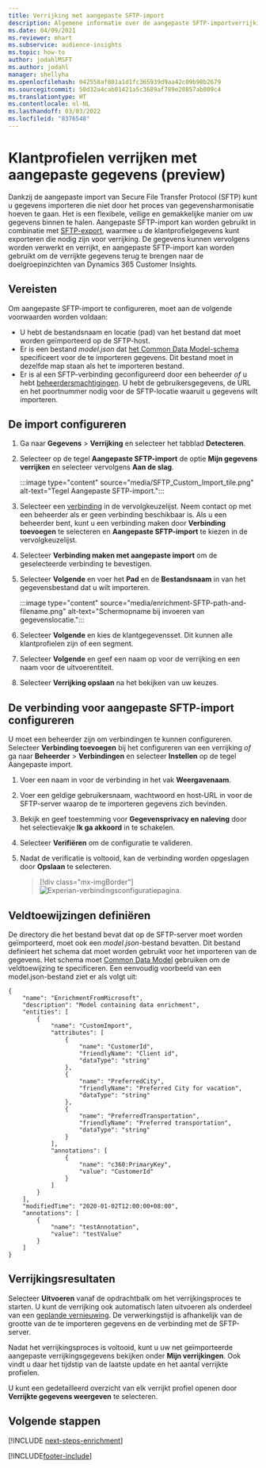 ```yaml
---
title: Verrijking met aangepaste SFTP-import
description: Algemene informatie over de aangepaste SFTP-importverrijking.
ms.date: 04/09/2021
ms.reviewer: mhart
ms.subservice: audience-insights
ms.topic: how-to
author: jodahlMSFT
ms.author: jodahl
manager: shellyha
ms.openlocfilehash: 042558af801a1d1fc365939d9aa42c09b98b2679
ms.sourcegitcommit: 50d32a4cab01421a5c3689af789e20857ab009c4
ms.translationtype: HT
ms.contentlocale: nl-NL
ms.lasthandoff: 03/03/2022
ms.locfileid: "8376548"
---
```

# <a name="enrich-customer-profiles-with-custom-data-preview"></a>Klantprofielen verrijken met aangepaste gegevens (preview)

Dankzij de aangepaste import van Secure File Transfer Protocol (SFTP) kunt u gegevens importeren die niet door het proces van gegevensharmonisatie hoeven te gaan. Het is een flexibele, veilige en gemakkelijke manier om uw gegevens binnen te halen. Aangepaste SFTP-import kan worden gebruikt in combinatie met [SFTP-export](export-sftp.md), waarmee u de klantprofielgegevens kunt exporteren die nodig zijn voor verrijking. De gegevens kunnen vervolgens worden verwerkt en verrijkt, en aangepaste SFTP-import kan worden gebruikt om de verrijkte gegevens terug te brengen naar de doelgroepinzichten van Dynamics 365 Customer Insights.

## <a name="prerequisites"></a>Vereisten

Om aangepaste SFTP-import te configureren, moet aan de volgende voorwaarden worden voldaan:

- U hebt de bestandsnaam en locatie (pad) van het bestand dat moet worden geïmporteerd op de SFTP-host.
- Er is een bestand *model.json* dat [het Common Data Model-schema](/common-data-model/) specificeert voor de te importeren gegevens. Dit bestand moet in dezelfde map staan als het te importeren bestand.
- Er is al een SFTP-verbinding geconfigureerd door een beheerder *of* u hebt [beheerdersmachtigingen](permissions.md#admin). U hebt de gebruikersgegevens, de URL en het poortnummer nodig voor de SFTP-locatie waaruit u gegevens wilt importeren.


## <a name="configure-the-import"></a>De import configureren

1. Ga naar **Gegevens** > **Verrijking** en selecteer het tabblad **Detecteren**.

1. Selecteer op de tegel **Aangepaste SFTP-import** de optie **Mijn gegevens verrijken** en selecteer vervolgens **Aan de slag**.

   :::image type="content" source="media/SFTP_Custom_Import_tile.png" alt-text="Tegel Aangepaste SFTP-import.":::

1. Selecteer een [verbinding](connections.md) in de vervolgkeuzelijst. Neem contact op met een beheerder als er geen verbinding beschikbaar is. Als u een beheerder bent, kunt u een verbinding maken door **Verbinding toevoegen** te selecteren en **Aangepaste SFTP-import** te kiezen in de vervolgkeuzelijst.

1. Selecteer **Verbinding maken met aangepaste import** om de geselecteerde verbinding te bevestigen.

1.  Selecteer **Volgende** en voer het **Pad** en de **Bestandsnaam** in van het gegevensbestand dat u wilt importeren.

    :::image type="content" source="media/enrichment-SFTP-path-and-filename.png" alt-text="Schermopname bij invoeren van gegevenslocatie.":::

1. Selecteer **Volgende** en kies de klantgegevensset. Dit kunnen alle klantprofielen zijn of een segment.

1. Selecteer **Volgende** en geef een naam op voor de verrijking en een naam voor de uitvoerentiteit. 

1. Selecteer **Verrijking opslaan** na het bekijken van uw keuzes.

## <a name="configure-the-connection-for-sftp-custom-import"></a>De verbinding voor aangepaste SFTP-import configureren 

U moet een beheerder zijn om verbindingen te kunnen configureren. Selecteer **Verbinding toevoegen** bij het configureren van een verrijking *of* ga naar **Beheerder** > **Verbindingen** en selecteer **Instellen** op de tegel Aangepaste import.

1. Voer een naam in voor de verbinding in het vak **Weergavenaam**.

1. Voer een geldige gebruikersnaam, wachtwoord en host-URL in voor de SFTP-server waarop de te importeren gegevens zich bevinden.

1. Bekijk en geef toestemming voor **Gegevensprivacy en naleving** door het selectievakje **Ik ga akkoord** in te schakelen.

1. Selecteer **Verifiëren** om de configuratie te valideren.

1. Nadat de verificatie is voltooid, kan de verbinding worden opgeslagen door **Opslaan** te selecteren.

   > [!div class="mx-imgBorder"]
   > ![Experian-verbindingsconfiguratiepagina.](media/enrichment-SFTP-connection.png "Experian-verbindingsconfiguratiepagina")


## <a name="defining-field-mappings"></a>Veldtoewijzingen definiëren 

De directory die het bestand bevat dat op de SFTP-server moet worden geïmporteerd, moet ook een *model.json*-bestand bevatten. Dit bestand definieert het schema dat moet worden gebruikt voor het importeren van de gegevens. Het schema moet [Common Data Model](/common-data-model/) gebruiken om de veldtoewijzing te specificeren. Een eenvoudig voorbeeld van een model.json-bestand ziet er als volgt uit:

```
{
    "name": "EnrichmentFromMicrosoft",
    "description": "Model containing data enrichment",
    "entities": [
        {
            "name": "CustomImport",
            "attributes": [
                {
                    "name": "CustomerId",
                    "friendlyName": "Client id",
                    "dataType": "string"
                },
                {
                    "name": "PreferredCity",
                    "friendlyName": "Preferred City for vacation",
                    "dataType": "string"
                },
                {
                    "name": "PreferredTransportation",
                    "friendlyName": "Preferred transportation",
                    "dataType": "string"
                }
            ],
            "annotations": [
                {
                    "name": "c360:PrimaryKey",
                    "value": "CustomerId"
                }
            ]
        }
    ],
    "modifiedTime": "2020-01-02T12:00:00+08:00",
    "annotations": [
        {
            "name": "testAnnotation",
            "value": "testValue"
        }
    ]
}
```

## <a name="enrichment-results"></a>Verrijkingsresultaten

Selecteer **Uitvoeren** vanaf de opdrachtbalk om het verrijkingsproces te starten. U kunt de verrijking ook automatisch laten uitvoeren als onderdeel van een [geplande vernieuwing](system.md#schedule-tab). De verwerkingstijd is afhankelijk van de grootte van de te importeren gegevens en de verbinding met de SFTP-server.

Nadat het verrijkingsproces is voltooid, kunt u uw net geïmporteerde aangepaste verrijkingsgegevens bekijken onder **Mijn verrijkingen**. Ook vindt u daar het tijdstip van de laatste update en het aantal verrijkte profielen.

U kunt een gedetailleerd overzicht van elk verrijkt profiel openen door **Verrijkte gegevens weergeven** te selecteren.

## <a name="next-steps"></a>Volgende stappen

[!INCLUDE [next-steps-enrichment](../includes/next-steps-enrichment.md)]

[!INCLUDE[footer-include](../includes/footer-banner.md)]
